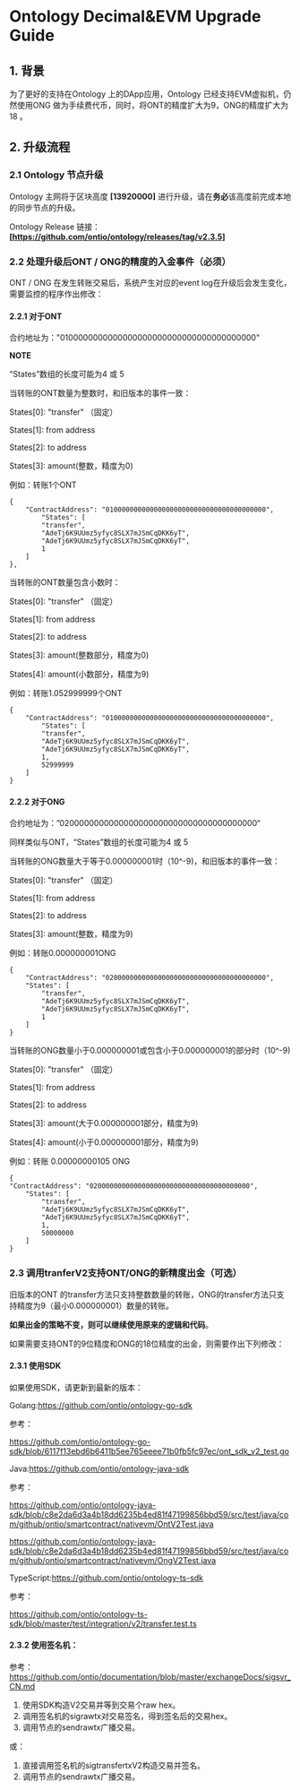 # Ontology Decimal&EVM Upgrade Guide

## 1. 背景

为了更好的支持在Ontology 上的DApp应用，Ontology 已经支持EVM虚拟机，仍然使用ONG 做为手续费代币，同时，将ONT的精度扩大为9，ONG的精度扩大为18 。



## 2. 升级流程

### 2.1 Ontology 节点升级

Ontology 主网将于区块高度 **[13920000]** 进行升级，请在**务必**该高度前完成本地的同步节点的升级。

Ontology Release 链接：**[https://github.com/ontio/ontology/releases/tag/v2.3.5]**



### 2.2 处理升级后ONT / ONG的精度的入金事件（必须）

ONT / ONG 在发生转账交易后，系统产生对应的event log在升级后会发生变化，需要监控的程序作出修改：

#### 2.2.1 对于ONT

合约地址为："0100000000000000000000000000000000000000"

**NOTE**

“States”数组的长度可能为4 或 5

当转账的ONT数量为整数时，和旧版本的事件一致：

States[0]: "transfer" （固定）

States[1]: from address

States[2]: to address

States[3]: amount(整数，精度为0)

例如：转账1个ONT

```
{
    "ContractAddress": "0100000000000000000000000000000000000000",
        "States": [
        "transfer",
        "AdeTj6K9UUmz5yfyc8SLX7mJSmCqDKK6yT",
        "AdeTj6K9UUmz5yfyc8SLX7mJSmCqDKK6yT",
        1
    ]
},
```



当转账的ONT数量包含小数时：

States[0]: "transfer" （固定）

States[1]: from address

States[2]: to address

States[3]: amount(整数部分，精度为0)

States[4]: amount(小数部分，精度为9)

例如：转账1.052999999个ONT

```
{
    "ContractAddress": "0100000000000000000000000000000000000000",
        "States": [
        "transfer",
        "AdeTj6K9UUmz5yfyc8SLX7mJSmCqDKK6yT",
        "AdeTj6K9UUmz5yfyc8SLX7mJSmCqDKK6yT",
        1,
        52999999
    ]
}
```



#### 2.2.2 对于ONG

合约地址为：”0200000000000000000000000000000000000000“

同样类似与ONT，“States”数组的长度可能为4 或 5

当转账的ONG数量大于等于0.000000001时（10^-9)，和旧版本的事件一致：

States[0]: "transfer" （固定）

States[1]: from address

States[2]: to address

States[3]: amount(整数，精度为9)

例如：转账0.000000001ONG

```
{
    "ContractAddress": "0200000000000000000000000000000000000000",
    "States": [
        "transfer",
        "AdeTj6K9UUmz5yfyc8SLX7mJSmCqDKK6yT",
        "AdeTj6K9UUmz5yfyc8SLX7mJSmCqDKK6yT",
        1
    ]
}
```

当转账的ONG数量小于0.000000001或包含小于0.000000001的部分时（10^-9)

States[0]: "transfer" （固定）

States[1]: from address

States[2]: to address

States[3]: amount(大于0.000000001部分，精度为9)

States[4]: amount(小于0.000000001部分，精度为9)

例如：转账 0.00000000105 ONG

```
{
"ContractAddress": "0200000000000000000000000000000000000000",
    "States": [
        "transfer",
        "AdeTj6K9UUmz5yfyc8SLX7mJSmCqDKK6yT",
        "AdeTj6K9UUmz5yfyc8SLX7mJSmCqDKK6yT",
        1,
        50000000
    ]
}
```



### 2.3 调用tranferV2支持ONT/ONG的新精度出金（可选）

旧版本的ONT  的transfer方法只支持整数数量的转账，ONG的transfer方法只支持精度为9（最小0.000000001）数量的转账。

**如果出金的策略不变，则可以继续使用原来的逻辑和代码**。

如果需要支持ONT的9位精度和ONG的18位精度的出金，则需要作出下列修改：

#### 2.3.1 使用SDK

如果使用SDK，请更新到最新的版本：

Golang:https://github.com/ontio/ontology-go-sdk

参考：

https://github.com/ontio/ontology-go-sdk/blob/6117f13ebd6b6411b5ee765eeee71b0fb5fc97ec/ont_sdk_v2_test.go



Java:https://github.com/ontio/ontology-java-sdk

参考：

https://github.com/ontio/ontology-java-sdk/blob/c8e2da6d3a4b18dd6235b4ed81f47199856bbd59/src/test/java/com/github/ontio/smartcontract/nativevm/OntV2Test.java

https://github.com/ontio/ontology-java-sdk/blob/c8e2da6d3a4b18dd6235b4ed81f47199856bbd59/src/test/java/com/github/ontio/smartcontract/nativevm/OngV2Test.java



TypeScript:https://github.com/ontio/ontology-ts-sdk

参考：

https://github.com/ontio/ontology-ts-sdk/blob/master/test/integration/v2/transfer.test.ts



#### 2.3.2 使用签名机：

参考：https://github.com/ontio/documentation/blob/master/exchangeDocs/sigsvr_CN.md

1. 使用SDK构造V2交易并等到交易个raw hex。
2. 调用签名机的sigrawtx对交易签名，得到签名后的交易hex。
3. 调用节点的sendrawtx广播交易。

或：

1. 直接调用签名机的sigtransfertxV2构造交易并签名。
2. 调用节点的sendrawtx广播交易。